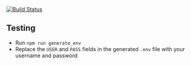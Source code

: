 [![Build Status](https://travis-ci.org/negebauer/WifiUC.svg?branch=dev)](https://travis-ci.org/negebauer/WifiUC)


## Testing

- Run `npm run generate_env`
- Replace the `USER` and `PASS` fields in the generated `.env` file with your username and password
